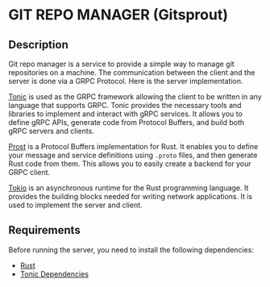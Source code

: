 # GIT REPO MANAGER (Gitsprout)

## Description

Git repo manager is a service to provide a simple way to manage git repositories on a machine.
The communication between the client and the server is done via a GRPC Protocol. Here is the server implementation.

[Tonic](https://github.com/hyperium/tonic) is used as the GRPC framework allowing the client to be written in any language that supports GRPC. Tonic provides the necessary tools and libraries to implement and interact with gRPC services. It allows you to define gRPC APIs, generate code from Protocol Buffers, and build both gRPC servers and clients.

[Prost](https://github.com/tokio-rs/prost) is a Protocol Buffers implementation for Rust. It enables you to define your message and service definitions using `.proto` files, and then generate Rust code from them. This allows you to easily create a backend for your GRPC client.

[Tokio](https://tokio.rs/) is an asynchronous runtime for the Rust programming language. It provides the building blocks needed for writing network applications. It is used to implement the server and client.


## Requirements

Before running the server, you need to install the following dependencies:

- [Rust](https://www.rust-lang.org/tools/install)
- [Tonic Dependencies](https://github.com/hyperium/tonic)


